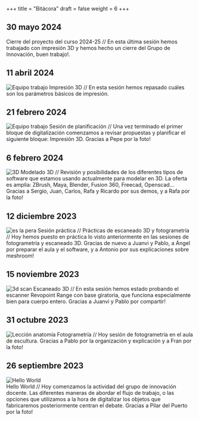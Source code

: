 +++
title = "Bitácora"
draft = false
weight = 6
+++

## 30 mayo 2024
Cierre del proyecto del curso 2024-25 // En esta última sesión hemos trabajado con impresión 3D y hemos hecho un cierre del Grupo de Innovación, buen trabajo!.

## 11 abril 2024
![Equipo trabajo](http://www.ricardoespinosa.es/3DPRINT.jpg)
Impresión 3D // En esta sesión hemos repasado cuáles son los parámetros básicos de impresión.

## 21 febrero 2024
![Equipo trabajo](http://www.ricardoespinosa.es/ET112255.jpg)
Sesión de planificación // Una vez terminado el primer bloque de digitalización comenzamos a revisar propuestas y planificar el siguiente bloque: Impresión 3D. Gracias a Pepe por la foto!

## 6 febrero 2024
![3D](http://www.ricardoespinosa.es/3D57.jpg)
Modelado 3D // Revisión y posibilidades de los diferentes tipos de software que estamos usando actualmente para modelar en 3D. La oferta es amplia: ZBrush, Maya, Blender, Fusion 360, Freecad, Openscad... Gracias a Sergio, Juan, Carlos, Rafa y Ricardo por sus demos, y a Rafa por la foto!

## 12 diciembre 2023
![es la pera](http://www.ricardoespinosa.es/PER115209.jpg)
Sesión práctica // Prácticas de escaneado 3D y fotogrametría // Hoy hemos puesto en práctica lo visto anteriormente en las sesiones de fotogrametría y escaneado 3D. Gracias de nuevo a Juanvi y Pablo, a Ángel por preparar el aula y el software, y a Antonio por sus explicaciones sobre meshroom!

## 15 noviembre 2023
![3d scan](http://www.ricardoespinosa.es/SCN111814.jpg)
Escaneado 3D // En esta sesión hemos estado probando el escanner Revopoint Range con base giratoria, que funciona especialmente bien para cuerpo entero. Gracias a Juanvi y Pablo por compartir!

## 31 octubre 2023
![Lección anatomía](http://www.ricardoespinosa.es/LAWA0001.jpg)
Fotogrametría // Hoy sesión de fotogrametría en el aula de escultura. Gracias a Pablo por la organización y explicación y a Fran por la foto!

## 26 septiembre 2023
![Hello World](http://www.ricardoespinosa.es/HW4D0A43B1.jpg)   
Hello World // Hoy comenzamos la actividad del grupo de innovación docente. Las diferentes maneras de abordar el flujo de trabajo, o las opciones que utilizamos a la hora de digitalizar los objetos que fabricaremos posteriormente centran el debate. Gracias a Pilar del Puerto por la foto!
